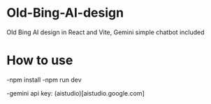 # Old-Bing-AI-design
Old Bing AI design in React and Vite, Gemini simple chatbot included

# How to use

-npm install
-npm run dev

-gemini api key: (aistudio)[aistudio.google.com]